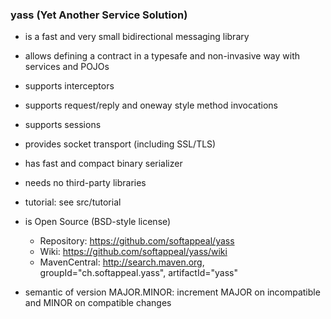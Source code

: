 ### yass (Yet Another Service Solution)

* is a fast and very small bidirectional messaging library

* allows defining a contract in a typesafe and non-invasive way with services and POJOs

* supports interceptors

* supports request/reply and oneway style method invocations

* supports sessions

* provides socket transport (including SSL/TLS)

* has fast and compact binary serializer

* needs no third-party libraries

* tutorial: see src/tutorial

* is Open Source (BSD-style license)
  * Repository: https://github.com/softappeal/yass
  * Wiki: https://github.com/softappeal/yass/wiki
  * MavenCentral: http://search.maven.org, groupId="ch.softappeal.yass", artifactId="yass"

* semantic of version MAJOR.MINOR: increment MAJOR on incompatible and MINOR on compatible changes
